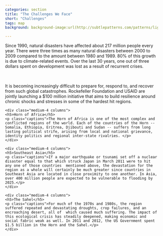 ```yaml
---
categories: section
title: "The Challenges We Face"
short: "Challenges"
tags: map
background: background-image:url(http://subtlepatterns.com/patterns/lightpaperfibers.png);

---
```


<p class="main">Since 1990, natural disasters have affected about 217 million people every year. 
There were three times as many natural disasters between 2000 to 2009 compared to the amount between 1980 and 1989. 80% of this growth is due to climate-related events. Over the last 30 years, one out of three dollars spent on development was lost as a result of recurrent crises.

<br><br>It is becoming increasingly difficult to prepare for, respond to, and recover from such global catastrophes. Rockefeller Foundation and USAID are jointly launching a $100 million initiative that aims to build resilience around chronic shocks and stresses in some of the hardest hit regions.</p>


<div class="row">

	<div class="medium-4 columns">
	<h5>Horn of Africa</h5>
	<p class="captions">The Horn of Africa is one of the most complex and conflicted regions of the world. Each of the countries of the Horn -- Somalia, Ethiopia, Eritrea, Djibouti and Sudan -- suffers from long lasting political strife, arising from local and national grievance, identity politics and regional inter-state rivalries. </p>
	</div>
 
	<div class="medium-4 columns">
	<h5>Southeast Asia</h5>
	<p class="captions">If a major earthquake or tsunami set off a nuclear disaster equal to that which struck Japan in March 2011 were to hit any one of those countries  mentioned above, the devastation for the region as a whole will certainly be much greater since countries in Southeast Asia are located in close proximity to one another. In Asia, over 400 million people are expected to be vulnerable to flooding by 2025.</p>
	</div>
 
	<div class="medium-4 columns">
  	<h5>The Sahel</h5>
	<p class="captions">For much of the 1970s and 1980s, the region suffered repeated and devastating droughts, crop failures, and an encroaching desert, all of  which caused much suffering. The impact of this ecological crisis has steadily deepened, making economic and social fabric weak as well. In 2011 and 2012, the US Government spent $1.5 billion in the Horn and the Sahel.</p>
	</div>
</div>